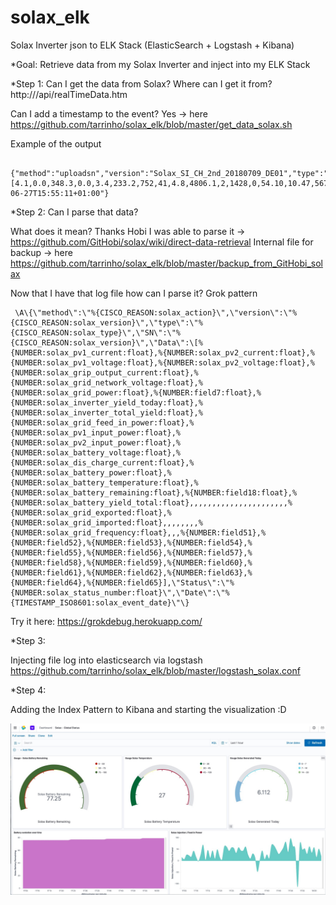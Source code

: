 # solax_elk
Solax Inverter json to ELK Stack (ElasticSearch + Logstash + Kibana)


*Goal:
Retrieve data from my Solax Inverter and inject into my ELK Stack


*Step 1:
Can I get the data from Solax?
    Where can I get it from?
     http://<solaxIP>/api/realTimeData.htm
    
   Can I add a timestamp to the event?
    Yes -> here https://github.com/tarrinho/solax_elk/blob/master/get_data_solax.sh
     
   Example of the output
     
     {"method":"uploadsn","version":"Solax_SI_CH_2nd_20180709_DE01","type":"AL_SE","SN":"A8215E8D","Data":[4.1,0.0,348.3,0.0,3.4,233.2,752,41,4.8,4806.1,2,1428,0,54.10,10.47,567,27,72,0.0,2258.4,,,,,,,,,,,,,,,,,,,,,,0.00,0.00,,,,,,,,49.98,,,0.0,0.0,0,0.00,0,0,0,0.00,0,9,0,0,0.00,0,9],"Status":"2","Date":"2020-06-27T15:55:11+01:00"}


*Step 2: 
Can I parse that data?
  
   What does it mean?
       Thanks Hobi I was able to parse it -> https://github.com/GitHobi/solax/wiki/direct-data-retrieval
       Internal file for backup -> here https://github.com/tarrinho/solax_elk/blob/master/backup_from_GitHobi_solax
       
       
   Now that I have that log file how can I parse it?
       Grok pattern
     
     \A\{\"method\":\"%{CISCO_REASON:solax_action}\",\"version\":\"%{CISCO_REASON:solax_version}\",\"type\":\"%{CISCO_REASON:solax_type}\",\"SN\":\"%{CISCO_REASON:solax_version}\",\"Data\":\[%{NUMBER:solax_pv1_current:float},%{NUMBER:solax_pv2_current:float},%{NUMBER:solax_pv1_voltage:float},%{NUMBER:solax_pv2_voltage:float},%{NUMBER:solax_grip_output_current:float},%{NUMBER:solax_grid_network_voltage:float},%{NUMBER:solax_grid_power:float},%{NUMBER:field7:float},%{NUMBER:solax_inverter_yield_today:float},%{NUMBER:solax_inverter_total_yield:float},%{NUMBER:solax_grid_feed_in_power:float},%{NUMBER:solax_pv1_input_power:float},%{NUMBER:solax_pv2_input_power:float},%{NUMBER:solax_battery_voltage:float},%{NUMBER:solax_dis_charge_current:float},%{NUMBER:solax_battery_power:float},%{NUMBER:solax_battery_temperature:float},%{NUMBER:solax_battery_remaining:float},%{NUMBER:field18:float},%{NUMBER:solax_battery_yield_total:float},,,,,,,,,,,,,,,,,,,,,,%{NUMBER:solax_grid_exported:float},%{NUMBER:solax_grid_imported:float},,,,,,,,%{NUMBER:solax_grid_frequency:float},,,%{NUMBER:field51},%{NUMBER:field52},%{NUMBER:field53},%{NUMBER:field54},%{NUMBER:field55},%{NUMBER:field56},%{NUMBER:field57},%{NUMBER:field58},%{NUMBER:field59},%{NUMBER:field60},%{NUMBER:field61},%{NUMBER:field62},%{NUMBER:field63},%{NUMBER:field64},%{NUMBER:field65}],\"Status\":\"%{NUMBER:solax_status_number:float}\",\"Date\":\"%{TIMESTAMP_ISO8601:solax_event_date}\"\}
       
       
  Try it here: https://grokdebug.herokuapp.com/


*Step 3:

Injecting file log into elasticsearch via logstash
https://github.com/tarrinho/solax_elk/blob/master/logstash_solax.conf

*Step 4:

Adding the Index Pattern to Kibana and starting the visualization :D 
    
   ![Kibana Dashboard with Solax data](https://github.com/tarrinho/solax_elk/blob/master/Kibana.Dashboard-Solax-data.png) 
       
